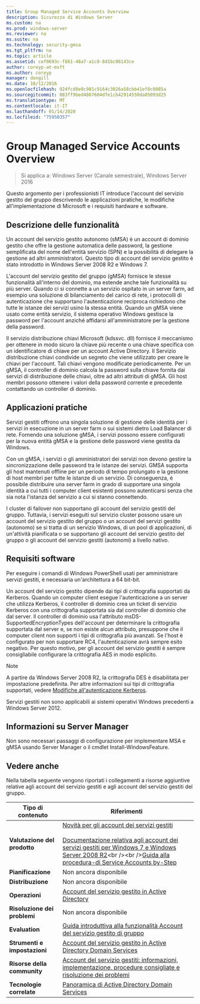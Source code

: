 ```yaml
---
title: Group Managed Service Accounts Overview
description: Sicurezza di Windows Server
ms.custom: na
ms.prod: windows-server
ms.reviewer: na
ms.suite: na
ms.technology: security-gmsa
ms.tgt_pltfrm: na
ms.topic: article
ms.assetid: cef0693c-f861-48a7-a1c0-8d1bc06143ce
author: coreyp-at-msft
ms.author: coreyp
manager: dongill
ms.date: 10/12/2016
ms.openlocfilehash: 924fcd8e0c981c9164c3026a58cbb41ef8c0085a
ms.sourcegitcommit: 083ff9bed4867604dfe1cb42914550da05093d25
ms.translationtype: MT
ms.contentlocale: it-IT
ms.lasthandoff: 01/14/2020
ms.locfileid: "75950357"
---
```

# <a name="group-managed-service-accounts-overview"></a>Group Managed Service Accounts Overview

>Si applica a: Windows Server (Canale semestrale), Windows Server 2016

Questo argomento per i professionisti IT introduce l'account del servizio gestito del gruppo descrivendo le applicazioni pratiche, le modifiche all'implementazione di Microsoft e i requisiti hardware e software.


## <a name="BKMK_OVER"></a>Descrizione delle funzionalità
Un account del servizio gestito autonomo (sMSA) è un account di dominio gestito che offre la gestione automatica delle password, la gestione semplificata del nome dell'entità servizio (SPN) e la possibilità di delegare la gestione ad altri amministratori. Questo tipo di account del servizio gestito è stato introdotto in Windows Server 2008 R2 e Windows 7.

L'account del servizio gestito del gruppo (gMSA) fornisce le stesse funzionalità all'interno del dominio, ma estende anche tale funzionalità su più server. Quando ci si connette a un servizio ospitato in un server farm, ad esempio una soluzione di bilanciamento del carico di rete, i protocolli di autenticazione che supportano l'autenticazione reciproca richiedono che tutte le istanze dei servizi usino la stessa entità. Quando un gMSA viene usato come entità servizio, il sistema operativo Windows gestisce la password per l'account anziché affidarsi all'amministratore per la gestione della password.

Il servizio distribuzione chiavi Microsoft \(kdssvc. dll\) fornisce il meccanismo per ottenere in modo sicuro la chiave più recente o una chiave specifica con un identificatore di chiave per un account Active Directory. Il Servizio distribuzione chiavi condivide un segreto che viene utilizzato per creare le chiavi per l'account. Tali chiavi vengono modificate periodicamente. Per un gMSA, il controller di dominio calcola la password sulla chiave fornita dai servizi di distribuzione delle chiavi, oltre ad altri attributi di gMSA.  Gli host membri possono ottenere i valori della password corrente e precedente contattando un controller di dominio.

## <a name="BKMK_APP"></a>Applicazioni pratiche
Servizi gestiti offrono una singola soluzione di gestione delle identità per i servizi in esecuzione in un server farm o sui sistemi dietro Load Balancer di rete. Fornendo una soluzione gMSA, i servizi possono essere configurati per la nuova entità gMSA e la gestione delle password viene gestita da Windows.

Con un gMSA, i servizi o gli amministratori dei servizi non devono gestire la sincronizzazione delle password tra le istanze dei servizi. GMSA supporta gli host mantenuti offline per un periodo di tempo prolungato e la gestione di host membri per tutte le istanze di un servizio. Di conseguenza, è possibile distribuire una server farm in grado di supportare una singola identità a cui tutti i computer client esistenti possono autenticarsi senza che sia nota l'istanza del servizio a cui si stanno connettendo.

I cluster di failover non supportano gli account del servizio gestiti del gruppo. Tuttavia, i servizi eseguiti sul servizio cluster possono usare un account del servizio gestito del gruppo o un account del servizi gestito (autonomo) se si tratta di un servizio Windows, di un pool di applicazioni, di un'attività pianificata o se supportano gli account del servizio gestito del gruppo o gli account del servizio gestiti (autonomi) a livello nativo.

## <a name="BKMK_SOFT"></a>Requisiti software

Per eseguire i comandi di Windows PowerShell usati per amministrare servizi gestiti, è necessaria un'architettura a 64 bit\-bit.

Un account del servizio gestito dipende dai tipi di crittografia supportati da Kerberos. Quando un computer client esegue l'autenticazione a un server che utilizza Kerberos, il controller di dominio crea un ticket di servizio Kerberos con una crittografia supportata sia dal controller di dominio che dal server. Il controller di dominio usa l'attributo msDS\-SupportedEncryptionTypes dell'account per determinare la crittografia supportata dal server e, se non esiste alcun attributo, presuppone che il computer client non supporti i tipi di crittografia più avanzati. Se l'host è configurato per non supportare RC4, l'autenticazione avrà sempre esito negativo. Per questo motivo, per gli account del servizio gestiti è sempre consigliabile configurare la crittografia AES in modo esplicito.

> [!NOTE]
> A partire da Windows Server 2008 R2, la crittografia DES è disabilitata per impostazione predefinita. Per altre informazioni sui tipi di crittografia supportati, vedere [Modifiche all'autenticazione Kerberos](https://technet.microsoft.com/library/dd560670(WS.10).aspx).

Servizi gestiti non sono applicabili ai sistemi operativi Windows precedenti a Windows Server 2012.

## <a name="server-manager-information"></a>Informazioni su Server Manager
Non sono necessari passaggi di configurazione per implementare MSA e gMSA usando Server Manager o il cmdlet Install\-WindowsFeature.

## <a name="BKMK_LINKS"></a>Vedere anche
Nella tabella seguente vengono riportati i collegamenti a risorse aggiuntive relative agli account del servizio gestiti e agli account del servizio gestiti del gruppo.

|Tipo di contenuto|Riferimenti|
|--------|-------|
|**Valutazione del prodotto**|[Novità per gli account dei servizi gestiti](what-s-new-for-managed-service-accounts.md)<br /><br />[Documentazione relativa agli account dei servizi gestiti per Windows 7 e Windows Server 2008 R2](https://technet.microsoft.com/library/ff641731(v=ws.10).aspx)<br /><br />[Guida alla procedura\-di Service Accounts by\-Step](https://technet.microsoft.com/library/dd548356(v=ws.10).aspx)|
|**Pianificazione**|Non ancora disponibile|
|**Distribuzione**|Non ancora disponibile|
|**Operazioni**|[Account del servizio gestito in Active Directory](https://technet.microsoft.com/library/dd378925(v=ws.10).aspx)|
|**Risoluzione dei problemi**|Non ancora disponibile|
|**Evaluation**|[Guida introduttiva alla funzionalità Account del servizio gestito di gruppo](getting-started-with-group-managed-service-accounts.md)|
|**Strumenti e impostazioni**|[Account del servizio gestito in Active Directory Domain Services](https://technet.microsoft.com/library/dd378925(v=WS.10).aspx)|
|**Risorse della community**|[Account del servizio gestiti: informazioni, implementazione, procedure consigliate e risoluzione dei problemi](https://blogs.technet.com/b/askds/archive/2009/09/10/managed-service-accounts-understanding-implementing-best-practices-and-troubleshooting.aspx)|
|**Tecnologie correlate**|[Panoramica di Active Directory Domain Services](active-directory-domain-services-overview.md)|


